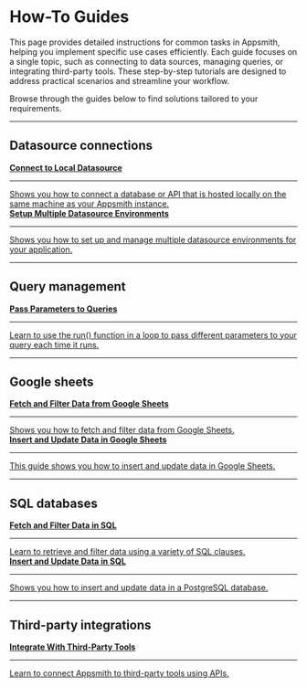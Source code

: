 # How-To Guides

This page provides detailed instructions for common tasks in Appsmith, helping you implement specific use cases efficiently. Each guide focuses on a single topic, such as connecting to data sources, managing queries, or integrating third-party tools. These step-by-step tutorials are designed to address practical scenarios and streamline your workflow.

Browse through the guides below to find solutions tailored to your requirements.

---

## Datasource connections

<div className="containerGridSampleApp">
  <a className="containerAnchor" href="/connect-data/how-to-guides/how-to-work-with-local-apis-on-appsmith">
    <div className="containerColumnSampleAppNoGradient columnGrid column-one">
      <div className="containerHeading">
        <strong>Connect to Local Datasource</strong>
      </div>
      <hr className="gradient-hr" />
      <div className="containerDescription">
        Shows you how to connect a database or API that is hosted locally on the same machine as your Appsmith instance.
      </div>
    </div>
  </a>
  <a className="containerAnchor" href="/connect-data/how-to-guides/setup-datasource-environments">
    <div className="containerColumnSampleAppNoGradient columnGrid column-two">
      <div className="containerHeading">
        <strong>Setup Multiple Datasource Environments</strong>
      </div>
      <hr className="gradient-hr" />
      <div className="containerDescription">
        Shows you how to set up and manage multiple datasource environments for your application.
      </div>
    </div>
  </a>
</div>

---



## Query management

<div className="containerGridSampleApp">
  <a className="containerAnchor" href="/connect-data/how-to-guides/how-to-pass-params-to-an-api">
    <div className="containerColumnSampleAppNoGradient columnGrid column-one">
      <div className="containerHeading">
        <strong>Pass Parameters to Queries</strong>
      </div>
      <hr className="gradient-hr" />
      <div className="containerDescription">
        Learn to use the run() function in a loop to pass different parameters to your query each time it runs.
      </div>
    </div>
  </a>
</div>

---

## Google sheets

<div className="containerGridSampleApp">
  <a className="containerAnchor" href="/connect-data/how-to-guides/filter-data-google-sheet">
    <div className="containerColumnSampleAppNoGradient columnGrid column-one">
      <div className="containerHeading">
        <strong>Fetch and Filter Data from Google Sheets</strong>
      </div>
      <hr className="gradient-hr" />
      <div className="containerDescription">
        Shows you how to fetch and filter data from Google Sheets.
      </div>
    </div>
  </a>
  <a className="containerAnchor" href="/connect-data/how-to-guides/insert-and-update-data-in-google-sheets">
    <div className="containerColumnSampleAppNoGradient columnGrid column-two">
      <div className="containerHeading">
        <strong>Insert and Update Data in Google Sheets</strong>
      </div>
      <hr className="gradient-hr" />
      <div className="containerDescription">
        This guide shows you how to insert and update data in Google Sheets.
      </div>
    </div>
  </a>
</div>

---

## SQL databases

<div className="containerGridSampleApp">
  <a className="containerAnchor" href="/connect-data/how-to-guides/fetch-and-filter-data-in-sql">
    <div className="containerColumnSampleAppNoGradient columnGrid column-one">
      <div className="containerHeading">
        <strong>Fetch and Filter Data in SQL</strong>
      </div>
      <hr className="gradient-hr" />
      <div className="containerDescription">
        Learn to retrieve and filter data using a variety of SQL clauses.
      </div>
    </div>
  </a>
  <a className="containerAnchor" href="/connect-data/how-to-guides/insert-and-update-data-in-sql">
    <div className="containerColumnSampleAppNoGradient columnGrid column-two">
      <div className="containerHeading">
        <strong>Insert and Update Data in SQL</strong>
      </div>
      <hr className="gradient-hr" />
      <div className="containerDescription">
        Shows you how to insert and update data in a PostgreSQL database.
      </div>
    </div>
  </a>
</div>

---

## Third-party integrations

<div className="containerGridSampleApp">
  <a className="containerAnchor" href="/connect-data/integrations">
    <div className="containerColumnSampleAppNoGradient columnGrid column-one">
      <div className="containerHeading">
        <strong>Integrate With Third-Party Tools</strong>
      </div>
      <hr className="gradient-hr" />
      <div className="containerDescription">
        Learn to connect Appsmith to third-party tools using APIs.
      </div>
    </div>
  </a>
</div>